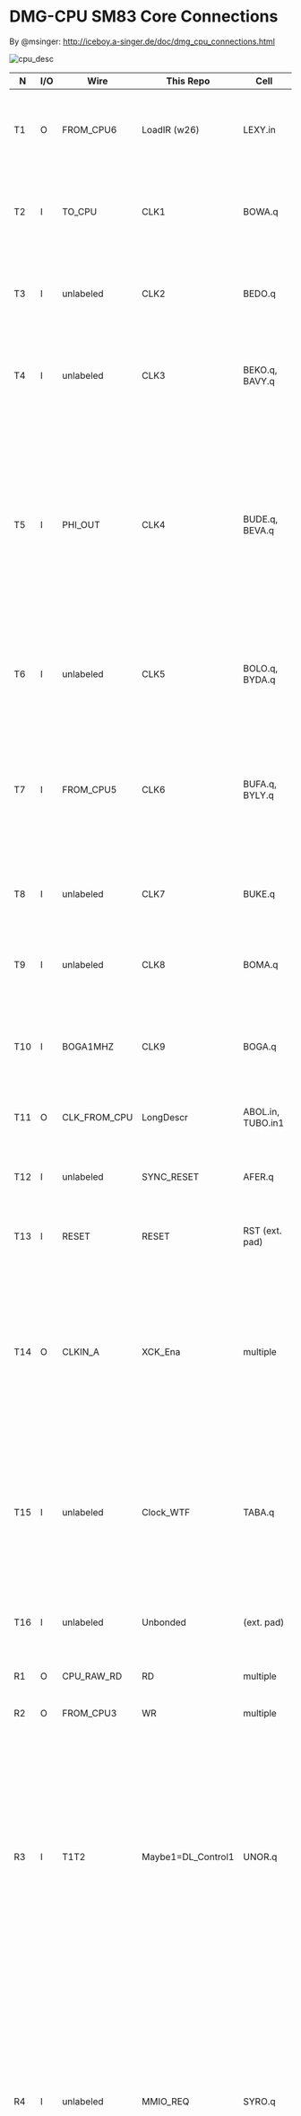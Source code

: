 # DMG-CPU SM83 Core Connections

By @msinger: http://iceboy.a-singer.de/doc/dmg_cpu_connections.html

![cpu_desc](imgstore/cpu_desc.png)

|N|I/O|Wire|This Repo|Cell|Description|
|---|---|---|---|---|---|
|T1	|O	|FROM_CPU6	|LoadIR (w26)|LEXY.in	|The output of the inverter LEXY ends at an output pad at the bottom of the die, which is not bonded.|
|T2	|I	|TO_CPU	|CLK1|BOWA.q	|A gated 1 MiHz clock. The CPU can stop this clock by driving T11 or T14 low. This is the inverse of T3.|
|T3	|I	|unlabeled	|CLK2|BEDO.q	|A gated 1 MiHz clock. The CPU can stop this clock by driving T11 or T14 low. This is the inverse of T2.|
|T4	|I	|unlabeled	|CLK3|BEKO.q, BAVY.q	|A gated 1 MiHz clock. The CPU can stop this clock by driving T11 low. This is the inverse of T5.|
|T5	|I	|PHI_OUT	|CLK4|BUDE.q, BEVA.q	|A gated 1 MiHz clock. This is the inverse of the clock that comes out of the PHI pin of the chip. (PHI_OUT is connected to the output buffer of the PHI pin, but the output buffer is inverting.) The CPU can stop this clock by driving T11 low. This is the inverse of T4.|
|T6	|I	|unlabeled	|CLK5|BOLO.q, BYDA.q	|A gated 1 MiHz clock. The CPU can stop this clock by driving T11 low. This is the inverse of T7.|
|T7	|I	|FROM_CPU5	|CLK6|BUFA.q, BYLY.q	|:warning: _NOTE: The label used in the schematics is misleading. This is not FROM CPU;_ it is TO CPU! A gated 1 MiHz clock. The CPU can stop this clock by driving T11 low. This is the inverse of T6.|
|T8	|I	|unlabeled	|CLK7|BUKE.q	|A gated 1 MiHz clock. The CPU can stop this clock by driving T11 low.|
|T9	|I	|unlabeled	|CLK8|BOMA.q	|A gated 1 MiHz clock. The CPU can stop this clock by driving T14 low. This is the inverse of T10.|
|T10	|I	|BOGA1MHZ	|CLK9|BOGA.q	|A gated 1 MiHz clock. The CPU can stop this clock by driving T14 low. This is the inverse of T9.|
|T11	|O	|CLK_FROM_CPU	|LongDescr|ABOL.in, TUBO.in1	|Edited by org: ~IR4 Output (bit 4 of current opcode inverted).|
|T12	|I	|unlabeled	|SYNC_RESET|AFER.q	|Active-high synchronous reset input. Synchronized to T9/T10.|
|T13	|I	|RESET	|RESET|RST (ext. pad)	|Active-high asynchronous reset input. Fed directly from RST input pad.|
|T14	|O	|CLKIN_A	|XCK_Ena|multiple	|:warning: _NOTE: The label used in the schematics is misleading. This is not a clock;_ nor is it an input! Crystal oscillator enable. When CPU drives this low, the crystal oscillator gets disabled to save power. This happens during STOP mode.|
|T15	|I	|unlabeled	|Clock_WTF|TABA.q	|Active-high crystal oscillator stablilized input? After reset, this signal gets high after about 32 milliseconds. The CPU must not drive T11 high before T15 gets high. See description of T11.|
|T16	|I	|unlabeled	|Unbonded|(ext. pad)	|Directly connected to an input pad at the top of the die, which is not bonded.|
|R1	|O	|CPU_RAW_RD	|RD|multiple	|Active-high memory RD signal from CPU.|
|R2	|O	|FROM_CPU3	|WR|multiple	|Active-high memory WR signal from CPU.|
|R3	|I	|T1T2	|Maybe1=DL_Control1|UNOR.q	|Maybe used to disable all bus drivers in the CPU when test mode is active. @org: After analyzing DataLatch circuit it became clear that the external port `Maybe1` (signal `DL_Control1`) is in fact most likely `#CPU_ChipSelect`. When #CPU_CS = 1 - the core is completely disconnected from the ASIC data bus.|
|R4	|I	|unlabeled	|MMIO_REQ|SYRO.q	|High when address bus is 0xfexx or 0xffxx. When high, it suppresses R7, so that the data bus can be driven by an internal component (HRAM, OAM, FFxx registers). I suspect this is also used by the CPU to decode the address for the interrupt enable register (0xffff), but I'm not sure yet.|
|R5	|I	|unlabeled	|IPL_REQ|TUTU.q	|High when address bus is 0x00xx and boot ROM is still visible. When high, it suppresses R7, so that the data bus can be driven by the internal boot ROM.|
|R6	|I	|T1T2	|Maybe2|UMUT.q	|Maybe used to disable all bus drivers in the CPU when test mode is active.|
|R7	|O	|FROM_CPU4	|MREQ|TEXO.in1, AGUT.in3	|Active-high external memory request. Has to be high during external memory cycles (read or write). This causes one of the chip select signals (CS, MCS, A15) to be asserted in the right moment. Has to be low if no memory cycle is going on, otherwise the chip select will be asserted even if R1 and R2 are low. During write cycles, this signal is also needed for driving the internal data bus onto the I/O pads. During read cycles, this signal is also needed for latching the I/O pads and driving the latched data onto the internal data bus. When R4 or R5 is high, the CPU keeps this signal low, allowing internal components (HRAM, OAM, boot ROM, FFxx registers) to drive the internal data bus.|
|R8	|?	|-	| |-	|Not connected.|
|R9	|?	|-	| |-	|Not connected.|
|R10	|?	|-	| |-	|Not connected.|
|R11	|?	|-	| |-	|Not connected.|
|R12	|?	|-	| |-	|Not connected.|
|R13	|?	|-	| |-	|Not connected.|
|R14	|O	|CPU_IRQ0_ACK	|CPU_IRQ_ACK\[0\]|LETY.in	|Active-high. Acknowledges IRQ0 (V-Blank).|
|R15	|I	|CPU_IRQ0_TRIG	|CPU_IRQ_TRIG\[0\]|LOPE.q	|Active-high. Triggers IRQ0 (V-Blank).|
|R16	|O	|CPU_IRQ1_ACK	|CPU_IRQ_ACK\[1\]|LEJA.in	|Active-high. Acknowledges IRQ1 (Status).|
|R17	|I	|CPU_IRQ1_TRIG	|CPU_IRQ_TRIG\[1\]|LALU.q	|Active-high. Triggers IRQ1 (Status).|
|R18	|O	|CPU_IRQ2_ACK	|CPU_IRQ_ACK\[2\]|LESA.in	|Active-high. Acknowledges IRQ2 (Timer).|
|R19	|I	|CPU_IRQ2_TRIG	|CPU_IRQ_TRIG\[2\]|NYBO.q	|Active-high. Triggers IRQ2 (Timer).|
|R20	|O	|CPU_IRQ3_ACK	|CPU_IRQ_ACK\[3\]|LUFE.in	|Active-high. Acknowledges IRQ3 (Serial).|
|R21	|I	|CPU_IRQ3_TRIG	|CPU_IRQ_TRIG\[3\]|UBUL.q	|Active-high. Triggers IRQ3 (Serial).|
|R22	|O	|CPU_IRQ4_ACK	|CPU_IRQ_ACK\[4\]|LAMO.in	|Active-high. Acknowledges IRQ4 (Joypad).|
|R23	|I	|CPU_IRQ4_TRIG	|CPU_IRQ_TRIG\[4\]|ULAK.q	|Active-high. Triggers IRQ4 (Joypad).|
|R24	|O	|CPU_IRQ5_ACK	|CPU_IRQ_ACK\[5\]|-	|Active-high. Acknowledges IRQ5. Not connected.|
|R25	|I	|CPU_IRQ5_TRIG	|CPU_IRQ_TRIG\[5\]|GND	|Active-high. Triggers IRQ5. Hardwired to GND.|
|R26	|O	|CPU_IRQ6_ACK	|CPU_IRQ_ACK\[6\]|-	|Active-high. Acknowledges IRQ6. Not connected.|
|R27	|I	|CPU_IRQ6_TRIG	|CPU_IRQ_TRIG\[6\]|GND	|Active-high. Triggers IRQ6. Hardwired to GND.|
|R28	|O	|CPU_IRQ7_ACK	|CPU_IRQ_ACK\[7\]|-	|Active-high. Acknowledges IRQ7. Not connected.|
|R29	|I	|CPU_IRQ7_TRIG	|CPU_IRQ_TRIG\[7\]|GND	|Active-high. Triggers IRQ7. Hardwired to GND.|
|B1	|I/O	|D0	|D0|multiple	|Data bus D0.|
|B2	|I/O	|D1	|D1|multiple	|Data bus D1.|
|B3	|I/O	|D2	|D2|multiple	|Data bus D2.|
|B4	|I/O	|D3	|D3|multiple	|Data bus D3.|
|B5	|I/O	|D4	|D4|multiple	|Data bus D4.|
|B6	|I/O	|D5	|D5|multiple	|Data bus D5.|
|B7	|I/O	|D6	|D6|multiple	|Data bus D6.|
|B8	|I/O	|D7	|D7|multiple	|Data bus D7.|
|B9	|O	|A15	|A15|multiple	|Address bus A15.|
|B10	|O	|A14	|A14|multiple	|Address bus A14.|
|B11	|O	|A13	|A13|multiple	|Address bus A13.|
|B12	|O	|A12	|A12|multiple	|Address bus A12.|
|B13	|O	|A11	|A11|multiple	|Address bus A11.|
|B14	|O	|A10	|A10|multiple	|Address bus A10.|
|B15	|O	|A9	|A9|multiple	|Address bus A9.|
|B16	|O	|A8	|A8|multiple	|Address bus A8.|
|B17	|O	|A7	|A7|multiple	|Address bus A7.|
|B18	|O	|A6	|A6|multiple	|Address bus A6.|
|B19	|O	|A5	|A5|multiple	|Address bus A5.|
|B20	|O	|A4	|A4|multiple	|Address bus A4.|
|B21	|O	|A3	|A3|multiple	|Address bus A3.|
|B22	|O	|A2	|A2|multiple	|Address bus A2.|
|B23	|O	|A1	|A1|multiple	|Address bus A1.|
|B24	|O	|A0	|A0|multiple	|Address bus A0.|
|B25	|I	|TO_CPU2	|WAKE|AWOB.q	|Wakes CPU from STOP mode.|
